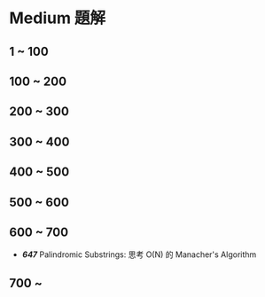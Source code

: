 # Medium 題解

## 1 ~ 100

## 100 ~ 200

## 200 ~ 300

## 300 ~ 400

## 400 ~ 500

## 500 ~ 600

## 600 ~ 700
* ***647*** Palindromic Substrings: 思考 O(N) 的 Manacher's Algorithm

## 700 ~
